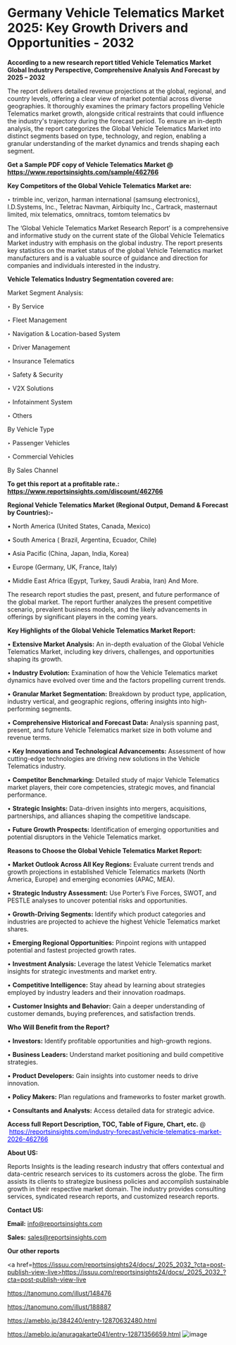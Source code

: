 # Germany Vehicle Telematics Market 2025: Key Growth Drivers and Opportunities - 2032

<strong>According to a new research report titled Vehicle Telematics Market Global Industry Perspective, Comprehensive Analysis And Forecast by 2025 – 2032</strong>

The report delivers detailed revenue projections at the global, regional, and country levels, offering a clear view of market potential across diverse geographies. It thoroughly examines the primary factors propelling Vehicle Telematics market growth, alongside critical restraints that could influence the industry's trajectory during the forecast period. To ensure an in-depth analysis, the report categorizes the Global Vehicle Telematics Market into distinct segments based on type, technology, and region, enabling a granular understanding of the market dynamics and trends shaping each segment.

<strong>Get a Sample PDF copy of Vehicle Telematics Market </strong><strong>@<a href=https://www.reportsinsights.com/sample/462766 style=color:#0000ff;> https://www.reportsinsights.com/sample/462766</a></strong></font>

<strong>Key Competitors of the Global Vehicle Telematics Market are:</strong>

‣ trimble inc, verizon, harman international (samsung electronics), I.D.Systems, Inc., Teletrac Navman, Airbiquity Inc., Cartrack, masternaut limited, mix telematics, omnitracs, tomtom telematics bv

The ‘Global Vehicle Telematics Market Research Report’ is a comprehensive and informative study on the current state of the Global Vehicle Telematics Market industry with emphasis on the global industry. The report presents key statistics on the market status of the global Vehicle Telematics market manufacturers and is a valuable source of guidance and direction for companies and individuals interested in the industry.

<strong>Vehicle Telematics Industry Segmentation covered are:</strong>

Market Segment Analysis:


‣ By Service

‣ Fleet Management

‣ Navigation & Location-based System

‣ Driver Management

‣ Insurance Telematics

‣ Safety & Security

‣ V2X Solutions

‣ Infotainment System

‣ Others

By Vehicle Type

‣ Passenger Vehicles

‣ Commercial Vehicles

By Sales Channel

<strong>To get this report at a profitable rate.: <a href=https://www.reportsinsights.com/discount/462766 style=color:#0000ff;>https://www.reportsinsights.com/discount/462766</a></strong></font>

<strong>Regional Vehicle Telematics Market (Regional Output, Demand &amp; Forecast by Countries):-</strong>

• North America (United States, Canada, Mexico)

• South America ( Brazil, Argentina, Ecuador, Chile)

• Asia Pacific (China, Japan, India, Korea)

• Europe (Germany, UK, France, Italy)

• Middle East Africa (Egypt, Turkey, Saudi Arabia, Iran) And More.

The research report studies the past, present, and future performance of the global market. The report further analyzes the present competitive scenario, prevalent business models, and the likely advancements in offerings by significant players in the coming years.

<strong>Key Highlights of the Global Vehicle Telematics Market Report:</strong>

• <strong>Extensive Market Analysis:</strong> An in-depth evaluation of the Global Vehicle Telematics Market, including key drivers, challenges, and opportunities shaping its growth.

• <strong>Industry Evolution:</strong> Examination of how the Vehicle Telematics market dynamics have evolved over time and the factors propelling current trends.

• <strong>Granular Market Segmentation:</strong> Breakdown by product type, application, industry vertical, and geographic regions, offering insights into high-performing segments.

• <strong>Comprehensive Historical and Forecast Data:</strong> Analysis spanning past, present, and future Vehicle Telematics market size in both volume and revenue terms.

• <strong>Key Innovations and Technological Advancements:</strong> Assessment of how cutting-edge technologies are driving new solutions in the Vehicle Telematics industry.

• <strong>Competitor Benchmarking:</strong> Detailed study of major Vehicle Telematics market players, their core competencies, strategic moves, and financial performance.

• <strong>Strategic Insights:</strong> Data-driven insights into mergers, acquisitions, partnerships, and alliances shaping the competitive landscape.

• <strong>Future Growth Prospects:</strong> Identification of emerging opportunities and potential disruptors in the Vehicle Telematics market.

<strong>Reasons to Choose the Global Vehicle Telematics Market Report:</strong>

• <strong>Market Outlook Across All Key Regions:</strong> Evaluate current trends and growth projections in established Vehicle Telematics markets (North America, Europe) and emerging economies (APAC, MEA).

• <strong>Strategic Industry Assessment:</strong> Use Porter’s Five Forces, SWOT, and PESTLE analyses to uncover potential risks and opportunities.

• <strong>Growth-Driving Segments:</strong> Identify which product categories and industries are projected to achieve the highest Vehicle Telematics market shares.

• <strong>Emerging Regional Opportunities:</strong> Pinpoint regions with untapped potential and fastest projected growth rates.

• <strong>Investment Analysis:</strong> Leverage the latest Vehicle Telematics market insights for strategic investments and market entry.

• <strong>Competitive Intelligence:</strong> Stay ahead by learning about strategies employed by industry leaders and their innovation roadmaps.

• <strong>Customer Insights and Behavior:</strong> Gain a deeper understanding of customer demands, buying preferences, and satisfaction trends.

<strong>Who Will Benefit from the Report?</strong>

• <strong>Investors:</strong> Identify profitable opportunities and high-growth regions.

• <strong>Business Leaders:</strong> Understand market positioning and build competitive strategies.

• <strong>Product Developers:</strong> Gain insights into customer needs to drive innovation.

• <strong>Policy Makers:</strong> Plan regulations and frameworks to foster market growth.

• <strong>Consultants and Analysts:</strong> Access detailed data for strategic advice.
</ul>
<strong>Access full Report Description, TOC, Table of Figure, Chart, etc. </strong>@  <a href=https://reportsinsights.com/industry-forecast/vehicle-telematics-market-2026-462766 style=color:#0000ff;>https://reportsinsights.com/industry-forecast/vehicle-telematics-market-2026-462766</a></font>

<strong><strong>About US</strong>:</strong>

Reports Insights is the leading research industry that offers contextual and data-centric research services to its customers across the globe. The firm assists its clients to strategize business policies and accomplish sustainable growth in their respective market domain. The industry provides consulting services, syndicated research reports, and customized research reports.

<strong>Contact US:</strong>

<p class=""""><b>Email:</b> <a href=mailto:info@reportsinsights.com>info@reportsinsights.com</a></p>
<p class=""""><b>Sales:</b> <a href=mailto:sales@reportsinsights.com>sales@reportsinsights.com</a></p>

<strong>Our other reports</strong>

<a href=https://issuu.com/reportsinsights24/docs/_2025_2032_?cta=post-publish-view-live>https://issuu.com/reportsinsights24/docs/_2025_2032_?cta=post-publish-view-live</a>

<a href=https://tanomuno.com/illust/148476>https://tanomuno.com/illust/148476</a>

<a href=https://tanomuno.com/illust/188887>https://tanomuno.com/illust/188887</a>

<a href=https://ameblo.jp/384240/entry-12870632480.html>https://ameblo.jp/384240/entry-12870632480.html</a>

<a href=https://ameblo.jp/anuragakarte041/entry-12871356659.html>https://ameblo.jp/anuragakarte041/entry-12871356659.html</a>
![image](https://github.com/user-attachments/assets/ab4b0b52-41c8-4fc2-97c9-7d670f3c3ec4)
